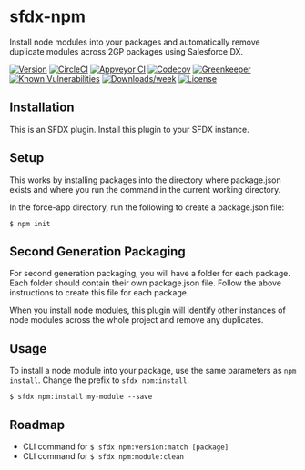 sfdx-npm
========

Install node modules into your packages and automatically remove duplicate modules across 2GP packages
using Salesforce DX.

[![Version](https://img.shields.io/npm/v/sfdx-npm.svg)](https://npmjs.org/package/sfdx-npm)
[![CircleCI](https://circleci.com/gh/LukeKoz/sfdx-npm/tree/master.svg?style=shield)](https://circleci.com/gh/LukeKoz/sfdx-npm/tree/master)
[![Appveyor CI](https://ci.appveyor.com/api/projects/status/github/LukeKoz/sfdx-npm?branch=master&svg=true)](https://ci.appveyor.com/project/heroku/sfdx-npm/branch/master)
[![Codecov](https://codecov.io/gh/LukeKoz/sfdx-npm/branch/master/graph/badge.svg)](https://codecov.io/gh/LukeKoz/sfdx-npm)
[![Greenkeeper](https://badges.greenkeeper.io/LukeKoz/sfdx-npm.svg)](https://greenkeeper.io/)
[![Known Vulnerabilities](https://snyk.io/test/github/LukeKoz/sfdx-npm/badge.svg)](https://snyk.io/test/github/LukeKoz/sfdx-npm)
[![Downloads/week](https://img.shields.io/npm/dw/sfdx-npm.svg)](https://npmjs.org/package/sfdx-npm)
[![License](https://img.shields.io/npm/l/sfdx-npm.svg)](https://github.com/LukeKoz/sfdx-npm/blob/master/package.json)

## Installation

This is an SFDX plugin. Install this plugin to your SFDX instance.

## Setup

This works by installing packages into the directory where package.json exists and where you run the command in the current working
directory.

In the force-app directory, run the following to create a package.json file:

`$ npm init`

## Second Generation Packaging

For second generation packaging, you will have a folder for each package. Each folder should contain their own package.json file.
Follow the above instructions to create this file for each package.

When you install node modules, this plugin will identify other instances of node modules across the whole project and remove any
duplicates.

## Usage

To install a node module into your package, use the same parameters as `npm install`. Change the prefix to `sfdx npm:install`.

```
$ sfdx npm:install my-module --save
```


## Roadmap

- CLI command for `$ sfdx npm:version:match [package]`
- CLI command for `$ sfdx npm:module:clean`
